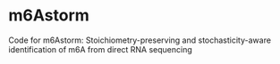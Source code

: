 # m6Astorm
Code for m6Astorm: Stoichiometry-preserving and stochasticity-aware identification of m6A from direct RNA sequencing
